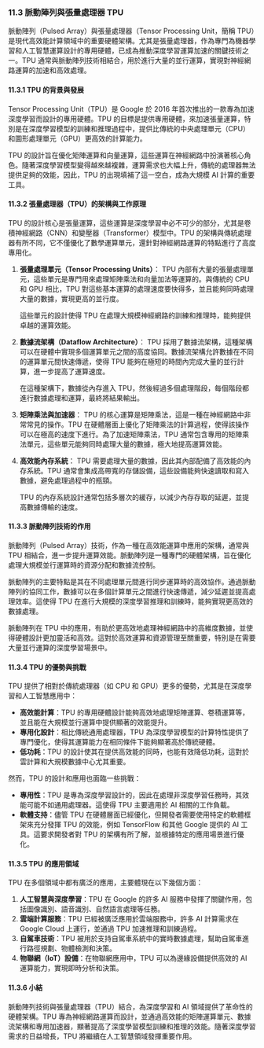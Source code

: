 ### 11.3 脈動陣列與張量處理器 TPU

脈動陣列（Pulsed Array）與張量處理器（Tensor Processing Unit，簡稱 TPU）是現代高效能計算領域中的重要硬體架構。尤其是張量處理器，作為專門為機器學習和人工智慧運算設計的專用硬體，已成為推動深度學習運算加速的關鍵技術之一。TPU 通常與脈動陣列技術相結合，用於進行大量的並行運算，實現對神經網路運算的加速和高效處理。

#### 11.3.1 TPU 的背景與發展

Tensor Processing Unit（TPU）是 Google 於 2016 年首次推出的一款專為加速深度學習而設計的專用硬體。TPU 的目標是提供專用硬體，來加速張量運算，特別是在深度學習模型的訓練和推理過程中，提供比傳統的中央處理單元（CPU）和圖形處理單元（GPU）更高效的計算能力。

TPU 的設計旨在優化矩陣運算和向量運算，這些運算在神經網路中扮演著核心角色。隨著深度學習模型變得越來越複雜，運算需求也大幅上升，傳統的處理器無法提供足夠的效能，因此，TPU 的出現填補了這一空白，成為大規模 AI 計算的重要工具。

#### 11.3.2 張量處理器（TPU）的架構與工作原理

TPU 的設計核心是張量運算，這些運算是深度學習中必不可少的部分，尤其是卷積神經網路（CNN）和變壓器（Transformer）模型中。TPU 的架構與傳統處理器有所不同，它不僅優化了數學運算單元，還針對神經網路運算的特點進行了高度專用化。

1. **張量處理單元（Tensor Processing Units）**：
   TPU 內部有大量的張量處理單元，這些單元是專門用來處理矩陣乘法和向量加法等運算的。與傳統的 CPU 和 GPU 相比，TPU 對這些基本運算的處理速度要快得多，並且能夠同時處理大量的數據，實現更高的並行度。
   
   這些單元的設計使得 TPU 在處理大規模神經網路的訓練和推理時，能夠提供卓越的運算效能。

2. **數據流架構（Dataflow Architecture）**：
   TPU 採用了數據流架構，這種架構可以在硬體中實現多個運算單元之間的高度協同。數據流架構允許數據在不同的運算單元間快速傳遞，使得 TPU 能夠在極短的時間內完成大量的並行計算，進一步提高了運算速度。
   
   在這種架構下，數據從內存進入 TPU，然後經過多個處理階段，每個階段都進行數據處理和運算，最終將結果輸出。

3. **矩陣乘法與加速器**：
   TPU 的核心運算是矩陣乘法，這是一種在神經網路中非常常見的操作。TPU 在硬體層面上優化了矩陣乘法的計算過程，使得該操作可以在極高的速度下進行。為了加速矩陣乘法，TPU 通常包含專用的矩陣乘法單元，這些單元能夠同時處理大量的數據，極大地提高運算效能。

4. **高效能內存系統**：
   TPU 需要處理大量的數據，因此其內部配備了高效能的內存系統。TPU 通常會集成高帶寬的存儲設備，這些設備能夠快速讀取和寫入數據，避免處理過程中的瓶頸。

   TPU 的內存系統設計通常包括多層次的緩存，以減少內存存取的延遲，並提高數據傳輸的速度。

#### 11.3.3 脈動陣列技術的作用

脈動陣列（Pulsed Array）技術，作為一種在高效能運算中應用的架構，通常與 TPU 相結合，進一步提升運算效能。脈動陣列是一種專門的硬體架構，旨在優化處理大規模並行運算時的資源分配和數據流控制。

脈動陣列的主要特點是其在不同處理單元間進行同步運算時的高效協作。通過脈動陣列的協同工作，數據可以在多個計算單元之間進行快速傳遞，減少延遲並提高處理效率。這使得 TPU 在進行大規模的深度學習推理和訓練時，能夠實現更高效的數據處理。

脈動陣列在 TPU 中的應用，有助於更高效地處理神經網路中的高維度數據，並使得硬體設計更加靈活和高效。這對於高效運算和資源管理至關重要，特別是在需要大量並行運算的深度學習場景中。

#### 11.3.4 TPU 的優勢與挑戰

TPU 提供了相對於傳統處理器（如 CPU 和 GPU）更多的優勢，尤其是在深度學習和人工智慧應用中：

- **高效能計算**：TPU 的專用硬體設計能夠高效地處理矩陣運算、卷積運算等，並且能在大規模並行運算中提供顯著的效能提升。
- **專用化設計**：相比傳統通用處理器，TPU 為深度學習模型的計算特性提供了專門優化，使得其運算能力在相同條件下能夠顯著高於傳統硬體。
- **低功耗**：TPU 的設計使其在提供高效能的同時，也能有效降低功耗，這對於雲計算和大規模數據中心尤其重要。

然而，TPU 的設計和應用也面臨一些挑戰：

- **專用性**：TPU 是專為深度學習設計的，因此在處理非深度學習任務時，其效能可能不如通用處理器。這使得 TPU 主要適用於 AI 相關的工作負載。
- **軟體支持**：儘管 TPU 在硬體層面已經優化，但開發者需要使用特定的軟體框架來充分發揮 TPU 的效能，例如 TensorFlow 和其他 Google 提供的 AI 工具。這要求開發者對 TPU 的架構有所了解，並根據特定的應用場景進行優化。

#### 11.3.5 TPU 的應用領域

TPU 在多個領域中都有廣泛的應用，主要體現在以下幾個方面：

1. **人工智慧與深度學習**：TPU 在 Google 的許多 AI 服務中發揮了關鍵作用，包括圖像識別、語音識別、自然語言處理等任務。
2. **雲端計算服務**：TPU 已經被廣泛應用於雲端服務中，許多 AI 計算需求在 Google Cloud 上運行，並通過 TPU 加速推理和訓練過程。
3. **自駕車技術**：TPU 被用於支持自駕車系統中的實時數據處理，幫助自駕車進行路徑規劃、物體檢測和決策。
4. **物聯網（IoT）設備**：在物聯網應用中，TPU 可以為邊緣設備提供高效的 AI 運算能力，實現即時分析和決策。

#### 11.3.6 小結

脈動陣列技術與張量處理器（TPU）結合，為深度學習和 AI 領域提供了革命性的硬體架構。TPU 專為神經網路運算而設計，並通過高效能的矩陣運算單元、數據流架構和專用加速器，顯著提高了深度學習模型訓練和推理的效能。隨著深度學習需求的日益增長，TPU 將繼續在人工智慧領域發揮重要作用。